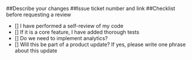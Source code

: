 ##Describe your changes
##Issue ticket number and link
##Checklist before requesting a review
 - [] I have performed a self-review of my code
 - [] If it is a core feature, I have added thorough tests
 - [] Do we need to implement analytics?
 - [] Will this be part of a product update? If yes, please write one phrase about this update
